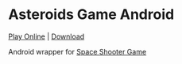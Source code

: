 # Asteroids Game Android

[Play Online](https://mawngo.github.io/space-shooter-game/) | [Download](https://github.com/mawngo/space-shooter-game-android/releases/latest)

Android wrapper for [Space Shooter Game](https://github.com/mawngo/space-shooter-game)
